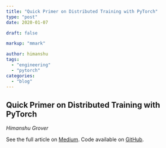 ```yaml
---
title: "Quick Primer on Distributed Training with PyTorch"
type: "post"
date: 2020-01-07

draft: false

markup: "mmark"

author: himanshu
tags: 
  - "engineering"
  - "pytorch"
categories:
  - "blog"
---
```


## Quick Primer on Distributed Training with PyTorch
*Himanshu Grover*

See the full article on <a href="https://medium.com/@himanshu.grover/quick-primer-on-distributed-training-with-pytorch-ad362d8aa032" target="_blank">Medium</a>. 
Code available on <a href="https://github.com/hgrover/pytorchdistr.git" target="_blank">GitHub</a>.

